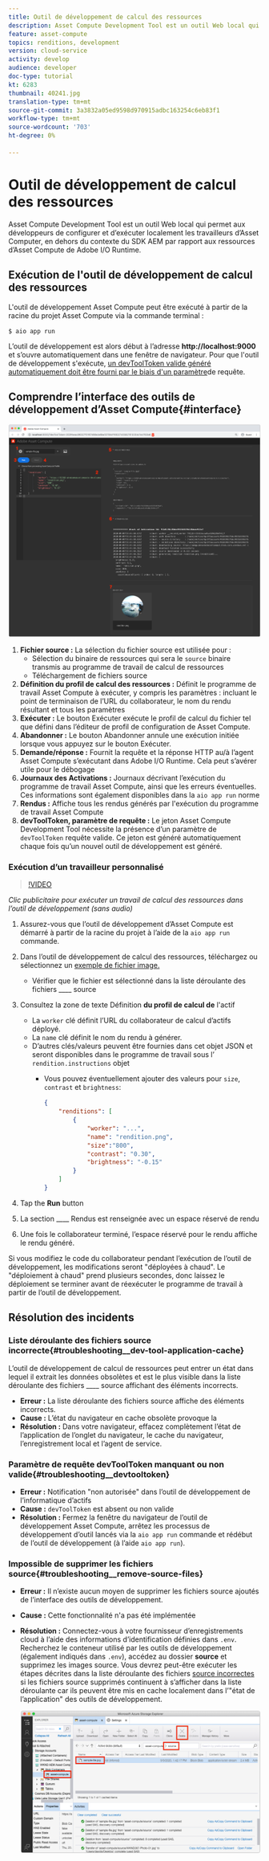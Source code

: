 ```yaml
---
title: Outil de développement de calcul des ressources
description: Asset Compute Development Tool est un outil Web local qui permet aux développeurs de configurer et d’exécuter localement les travailleurs d’Asset Computer, en dehors du contexte du SDK AEM par rapport aux ressources d’Asset Compute de Adobe I/O Runtime.
feature: asset-compute
topics: renditions, development
version: cloud-service
activity: develop
audience: developer
doc-type: tutorial
kt: 6283
thumbnail: 40241.jpg
translation-type: tm+mt
source-git-commit: 3a3832a05ed9598d970915adbc163254c6eb83f1
workflow-type: tm+mt
source-wordcount: '703'
ht-degree: 0%

---
```



# Outil de développement de calcul des ressources

Asset Compute Development Tool est un outil Web local qui permet aux développeurs de configurer et d’exécuter localement les travailleurs d’Asset Computer, en dehors du contexte du SDK AEM par rapport aux ressources d’Asset Compute de Adobe I/O Runtime.

## Exécution de l&#39;outil de développement de calcul des ressources

L&#39;outil de développement Asset Compute peut être exécuté à partir de la racine du projet Asset Compute via la commande terminal :

```
$ aio app run
```

L’outil de développement est alors début à l’adresse __http://localhost:9000__ et s’ouvre automatiquement dans une fenêtre de navigateur. Pour que l&#39;outil de développement s&#39;exécute, [un devToolToken valide généré automatiquement doit être fourni par le biais d&#39;un paramètre](#troubleshooting__devtooltoken)de requête.

## Comprendre l’interface des outils de développement d’Asset Compute{#interface}

![Outil de développement de calcul des ressources](./assets/development-tool/asset-compute-dev-tool.png)

1. __Fichier source :__ La sélection du fichier source est utilisée pour :
   + Sélection du binaire de ressources qui sera le `source` binaire transmis au programme de travail de calcul de ressources
   + Téléchargement de fichiers source
1. __Définition du profil de calcul des ressources :__ Définit le programme de travail Asset Compute à exécuter, y compris les paramètres : incluant le point de terminaison de l’URL du collaborateur, le nom du rendu résultant et tous les paramètres
1. __Exécuter :__ Le bouton Exécuter exécute le profil de calcul du fichier tel que défini dans l’éditeur de profil de configuration de Asset Compute.
1. __Abandonner :__ Le bouton Abandonner annule une exécution initiée lorsque vous appuyez sur le bouton Exécuter.
1. __Demande/réponse :__ Fournit la requête et la réponse HTTP au/à l’agent Asset Compute s’exécutant dans Adobe I/O Runtime. Cela peut s’avérer utile pour le débogage
1. __Journaux des Activations :__ Journaux décrivant l’exécution du programme de travail Asset Compute, ainsi que les erreurs éventuelles. Ces informations sont également disponibles dans la `aio app run` norme
1. __Rendus :__ Affiche tous les rendus générés par l&#39;exécution du programme de travail Asset Compute
1. __devToolToken, paramètre de requête :__ Le jeton Asset Compute Development Tool nécessite la présence d’un paramètre de `devToolToken` requête valide. Ce jeton est généré automatiquement chaque fois qu’un nouvel outil de développement est généré.

### Exécution d’un travailleur personnalisé

>[!VIDEO](https://video.tv.adobe.com/v/40241?quality=12&learn=on)

_Clic publicitaire pour exécuter un travail de calcul des ressources dans l’outil de développement (sans audio)_

1. Assurez-vous que l’outil de développement d’Asset Compute est démarré à partir de la racine du projet à l’aide de la `aio app run` commande.
1. Dans l’outil de développement de calcul des ressources, téléchargez ou sélectionnez un [exemple de fichier image.](../assets/samples/sample-file.jpg)
   + Vérifier que le fichier est sélectionné dans la liste déroulante des fichiers ____ source
1. Consultez la zone de texte Définition __du profil de calcul de__ l&#39;actif
   + La `worker` clé définit l’URL du collaborateur de calcul d’actifs déployé.
   + La `name` clé définit le nom du rendu à générer.
   + D’autres clés/valeurs peuvent être fournies dans cet objet JSON et seront disponibles dans le programme de travail sous l’ `rendition.instructions` objet
      + Vous pouvez éventuellement ajouter des valeurs pour `size`, `contrast` et `brightness`:

         ```json
         {
             "renditions": [
                 {
                     "worker": "...",
                     "name": "rendition.png",
                     "size":"800",
                     "contrast": "0.30",
                     "brightness": "-0.15"
                 }
             ]
         }
         ```

1. Tap the __Run__ button
1. La section ____ Rendus est renseignée avec un espace réservé de rendu
1. Une fois le collaborateur terminé, l’espace réservé pour le rendu affiche le rendu généré.

Si vous modifiez le code du collaborateur pendant l’exécution de l’outil de développement, les modifications seront &quot;déployées à chaud&quot;. Le &quot;déploiement à chaud&quot; prend plusieurs secondes, donc laissez le déploiement se terminer avant de réexécuter le programme de travail à partir de l’outil de développement.

## Résolution des incidents

### Liste déroulante des fichiers source incorrecte{#troubleshooting__dev-tool-application-cache}

L’outil de développement de calcul de ressources peut entrer un état dans lequel il extrait les données obsolètes et est le plus visible dans la liste déroulante des fichiers ____ source affichant des éléments incorrects.

+ __Erreur :__ La liste déroulante des fichiers source affiche des éléments incorrects.
+ __Cause :__ L’état du navigateur en cache obsolète provoque la
+ __Résolution :__ Dans votre navigateur, effacez complètement l’état de l’application de l’onglet du navigateur, le cache du navigateur, l’enregistrement local et l’agent de service.

### Paramètre de requête devToolToken manquant ou non valide{#troubleshooting__devtooltoken}

+ __Erreur :__ Notification &quot;non autorisée&quot; dans l’outil de développement de l’informatique d’actifs
+ __Cause :__ `devToolToken` est absent ou non valide
+ __Résolution :__ Fermez la fenêtre du navigateur de l’outil de développement Asset Compute, arrêtez les processus de développement d’outil lancés via la `aio app run` commande et rédébut de l’outil de développement (à l’aide `aio app run`).

### Impossible de supprimer les fichiers source{#troubleshooting__remove-source-files}

+ __Erreur :__ Il n’existe aucun moyen de supprimer les fichiers source ajoutés de l’interface des outils de développement.
+ __Cause :__ Cette fonctionnalité n&#39;a pas été implémentée
+ __Résolution :__ Connectez-vous à votre fournisseur d’enregistrements cloud à l’aide des informations d’identification définies dans `.env`. Recherchez le conteneur utilisé par les outils de développement (également indiqués dans `.env`), accédez au dossier __source__ et supprimez les images source. Vous devrez peut-être exécuter les étapes décrites dans la liste déroulante des fichiers [source incorrectes](#troubleshooting__dev-tool-application-cache) si les fichiers source supprimés continuent à s’afficher dans la liste déroulante car ils peuvent être mis en cache localement dans l’&quot;état de l’application&quot; des outils de développement.

   ![Stockage Microsoft Azure Blob](./assets/development-tool/troubleshooting__remove-source-files.png)
